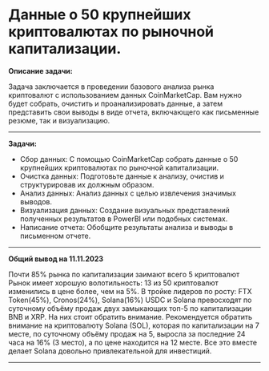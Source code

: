 # Данные о 50 крупнейших криптовалютах по рыночной капитализации.

**Описание задачи:**

Задача заключается в проведении базового анализа рынка криптовалют с использованием данных CoinMarketCap. Вам нужно будет собрать, очистить и проанализировать данные, а затем представить свои выводы в виде отчета, включающего как письменные резюме, так и визуализацию.
______________________________________________________________________________________________________________________________________________________________________
**Задачи:**

- Сбор данных: С помощью CoinMarketCap собрать данные о 50 крупнейших криптовалютах по рыночной капитализации.
- Очистка данных: Подготовьте данные к анализу, очистив и структурировав их должным образом.
- Анализ данных: Анализ данных с целью извлечения значимых выводов.
- Визуализация данных: Создание визуальных представлений полученных результатов в  PowerBI или подобных системах.
- Написание отчета: Обобщите результаты анализа и выводы в письменном отчете.
______________________________________________________________________________________________________________________________________________________________________
**Общий вывод на 11.11.2023**

Почти 85% рынка по капитализации заимают всего 5 криптовалют
Рынок имеет хорошую волотильность: 13 из 50 криптовалют изменились в цене более, чем на 5%. В тройке лидеров по росту: FTX Token(45%), Cronos(24%), Solana(16%)
USDC и Solana превосходят по суточному объёму продаж двух замыкающих топ-5 по капитализации BNB и XRP. На них стоит обратить внимание.
Рекомендуется обратить внимание на криптовалюту Solana (SOL), которая по капитализации на 7 месте, по суточному объёму продаж на 5, выросла за последние 24 часа на 16% (3 место), а по цене находится на 12 месте. Все это вместе делает Solana довольно привлекательной для инвестиций.
______________________________________________________________________________________________________________________________________________________________________
